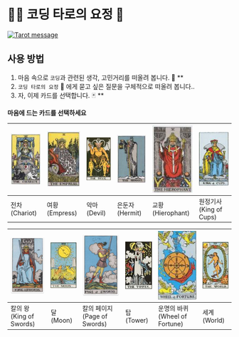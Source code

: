 # 🧑‍💻 코딩 타로의 요정 🧚

[![Tarot message](https://readme-multilang.vercel.app/api/getimage)](https://readme-multilang.vercel.app/api/getimage)

## 사용 방법
 1. 마음 속으로 `코딩`과 관련된 생각, 고민거리를 떠올려 봅니다. 🧘 **
 2. `코딩 타로의 요정` 🧚 에게 묻고 싶은 질문을 구체적으로 떠올려 봅니다..
 3. 자, 이제 카드를 선택합니다. 🃏 **

**마음에 드는 카드를 선택하세요**

| ![Chariot](https://raw.githubusercontent.com/Anne-Hyeyeon/readme-multilang/main/img/chariot.jpg) | ![Empress](https://raw.githubusercontent.com/Anne-Hyeyeon/readme-multilang/main/img/empress.jpg) | ![Devil](https://raw.githubusercontent.com/Anne-Hyeyeon/readme-multilang/main/img/devil.jpg) | ![Hermit](https://raw.githubusercontent.com/Anne-Hyeyeon/readme-multilang/main/img/hermit.jpg) | ![Hierophant](https://raw.githubusercontent.com/Anne-Hyeyeon/readme-multilang/main/img/hierophant.jpg) | ![King of Cups](https://raw.githubusercontent.com/Anne-Hyeyeon/readme-multilang/main/img/king-of-cups.jpg) |
|---|---|---|---|---|---|
| 전차 (Chariot) | 여황 (Empress) | 악마 (Devil) | 은둔자 (Hermit) | 교황 (Hierophant) | 원정기사 (King of Cups) |

| ![King of Swords](https://raw.githubusercontent.com/Anne-Hyeyeon/readme-multilang/main/img/king-of-swords.png) | ![Moon](https://raw.githubusercontent.com/Anne-Hyeyeon/readme-multilang/main/img/moon.jpg) | ![Page of Swords](https://raw.githubusercontent.com/Anne-Hyeyeon/readme-multilang/main/img/page-of-swords.png) | ![Tower](https://raw.githubusercontent.com/Anne-Hyeyeon/readme-multilang/main/img/tower.jpg) | ![Wheel of Fortune](https://raw.githubusercontent.com/Anne-Hyeyeon/readme-multilang/main/img/wheel-of-forutune.jpg) | ![World](https://raw.githubusercontent.com/Anne-Hyeyeon/readme-multilang/main/img/world.jpg) |
|---|---|---|---|---|---|
| 칼의 왕 (King of Swords) | 달 (Moon) | 칼의 페이지 (Page of Swords) | 탑 (Tower) | 운명의 바퀴 (Wheel of Fortune) | 세계 (World) |
